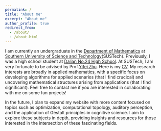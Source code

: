 ```yaml
---
permalink: /
title: "About me"
excerpt: "About me"
author_profile: true
redirect_from: 
  - /about/
  - /about.html
---
```


I am currently an undergraduate in the [Department of Mathematics](https://math.sustech.edu.cn/) at [Southern University of Science and Technology](https://www.sustech.edu.cn/en/)(SUSTech). Previously, I was a high school student at [Dalian No.24 High School](https://www.dlhs24.com.cn/). At SUSTech, I am very fortunate to be advised by Prof.[Yifei Zhu](https://yifeizhu.github.io/). Here is my [CV](https://github.com/ArrowNF98lioc/ArrowNF98lioc.github.io/blob/master/files/YuheQin%20CV.pdf). My research interests are broadly in applied mathematics, with a specific focus on developing algorithms for applied scenarios (that I find crucical) and uncovering mathematical structures arising from applications (that I find significant). Feel free to contact me if you are interested in collaborating with me on some fun projects!

In the future, I plan to expand my website with more content focused on topics such as optimization, computational topology, auditory perception, and the application of Gestalt principles in cognitive science. I aim to explore these subjects in depth, providing insights and resources for those interested in the intersection of these fascinating fields.
